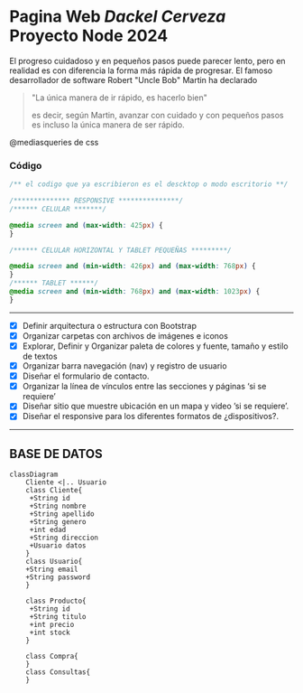 # Pagina Web _Dackel Cerveza_ **Proyecto Node 2024**

El progreso cuidadoso y en pequeños pasos puede parecer lento, pero en realidad es con diferencia la forma más rápida de progresar. El famoso desarrollador de software Robert "Uncle Bob" Martin ha declarado

> "La única manera de ir rápido, es hacerlo bien"
>
> es decir, según Martin, avanzar con cuidado y con pequeños pasos es incluso la única manera de ser rápido.

@mediasqueries de css

### Código

```css
/** el codigo que ya escribieron es el descktop o modo escritorio **/

/************** RESPONSIVE ***************/
/****** CELULAR *******/

@media screen and (max-width: 425px) {
}

/****** CELULAR HORIZONTAL Y TABLET PEQUEÑAS *********/

@media screen and (min-width: 426px) and (max-width: 768px) {
}
/****** TABLET ******/
@media screen and (min-width: 768px) and (max-width: 1023px) {
}
```

---

- [x] Definir arquitectura o estructura con Bootstrap
- [x] Organizar carpetas con archivos de imágenes e iconos
- [x] Explorar, Definir y Organizar paleta de colores y fuente, tamaño y estilo de textos
- [x] Organizar barra navegación (nav) y registro de usuario
- [x] Diseñar el formulario de contacto.
- [x] Organizar la línea de vínculos entre las secciones y páginas ‘si se requiere’
- [x] Diseñar sitio que muestre ubicación en un mapa y video ’si se requiere’.
- [x] Diseñar el responsive para los diferentes formatos de ¿dispositivos?.

---

## BASE DE DATOS

```mermaid
classDiagram
    Cliente <|.. Usuario
    class Cliente{
     +String id
     +String nombre
     +String apellido
     +String genero
     +int edad
     +String direccion
     +Usuario datos
    }
    class Usuario{
    +String email
    +String password
    }

    class Producto{
     +String id
     +String titulo
     +int precio
     +int stock
    }

    class Compra{
    }
    class Consultas{
    }
```
